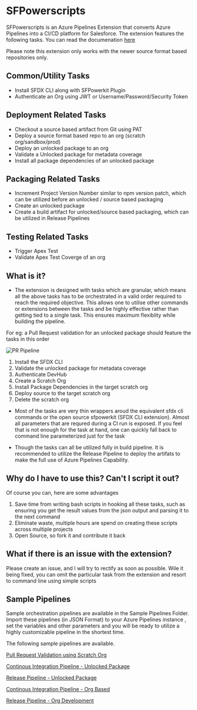 # SFPowerscripts

SFPowerscripts is an Azure Pipelines Extension that converts Azure Pipelines into a CI/CD platform for Salesforce. The extension features the following tasks. You can read the documenation [here](https://www.sfpowerscripts.com) 

Please note this extension only works with the newer source format based repositories only.

## Common/Utility Tasks

- Install SFDX CLI along with SFPowerkit Plugin 
- Authenticate an Org using JWT or  Username/Password/Security Token


## Deployment Related Tasks

- Checkout a source based artifact from Git using PAT
- Deploy a source format based repo to an org (scratch org/sandbox/prod)
- Deploy an unlocked package to an org
- Validate a Unlocked package for metadata coverage
- Install all package dependencies of an unlocked package

## Packaging Related Tasks

- Increment Project Version Number similar to npm version patch, which can be utilized before an unlocked / source based packaging
- Create an unlocked package
- Create a build artifact for unlocked/source based packaging, which can be utilized in Release Pipelines

## Testing Related Tasks
- Trigger Apex Test
- Validate Apex Test Coverge of an org

## What is it?

- The extension is designed with tasks which are granular,  which means all the above tasks has to be orchestrated in a valid order required to reach the required objective.  This allows one to utilise other commands or extensions between the tasks and be highly effective rather than getting tied to a single task. This ensures maximum flexiblity while building the pipeline.

For eg: a Pull Request validation for an unlocked package  should feature the tasks in this order

![PR Pipeline](https://user-images.githubusercontent.com/15088656/64956434-e990ff80-d8cd-11e9-98fd-44847dc29c42.png)

 1. Install the SFDX CLI
 2. Validate the unlocked package for metadata coverage
 3. Authenticate DevHub
 4. Create a Scratch Org
 5. Install Package Dependencies in the target scratch org
 6. Deploy source to the target scratch org
 7. Delete the scratch org

- Most of the tasks are very thin wrappers aroud the equivalent sfdx cli commands or the open source sfpowerkit (SFDX CLI extension). Almost all parameters that are requred during a CI run is exposed. If you feel that is not enough for the task at hand, one can quickly fall back to command line parameterized just for the task

- Though the tasks can all be utilized fully in build pipeline. It is recommended to utilize the Release Pipeline to deploy the artifats to make the full use of Azure Pipelines Capability.

## Why do I have to use this? Can't I script it out?

Of course you can, here are some advantages

1. Save time from writing bash scripts in hooking all these tasks, such as ensuring you get the result values from the json output and parsing it to the next command
2. Eliminate waste, multiple hours are spend on creating these scripts across multiple projects
3. Open Source, so fork it and contribute it back

## What if there is an issue with the extension?

Please create an issue, and I will try to rectify as soon as possible. Wile it being fixed, you can omit the particular task from the extension and resort to command line using simple scripts

 ## Sample Pipelines

 Sample orchestration pipelines are available in the Sample Pipelines Folder. Import these pipelines (in JSON Format) to your Azure  Pipelines instance , set the variables and other parameters and you will be ready to utilize a highly customizable pipeline in the shortest time.
 
 The following sample pipelines are available. 
 
[Pull Request Validation using Scratch  Org](https://raw.githubusercontent.com/azlamsalam/sfpowerscripts/master/SamplePipelines/PR%20Source%20Format%20%5BScratch%20Orgs%5D%20using%20sfpowerscripts.json)
 
[Continous Integration Pipeline - Unlocked Package](https://raw.githubusercontent.com/azlamsalam/sfpowerscripts/master/SamplePipelines/Unlocked%20Package%20Build%20using%20sfpowerscript.json)

[Release Pipeline - Unlocked Package](https://raw.githubusercontent.com/azlamsalam/sfpowerscripts/master/SamplePipelines/Unlocked%20Packaged%20Deployment%20Pipeline%20using%20sfpowerscripts.json)

[Continous Integration Pipeline - Org Based](https://raw.githubusercontent.com/azlamsalam/sfpowerscripts/master/SamplePipelines/Source%20Package%20Build%20using%20sfpowerscripts.json)

[Release Pipeline - Org Development](https://raw.githubusercontent.com/azlamsalam/sfpowerscripts/master/SamplePipelines/Source%20Package%20Deployment%20Pipeline%20using%20sfpowerscripts.json)
